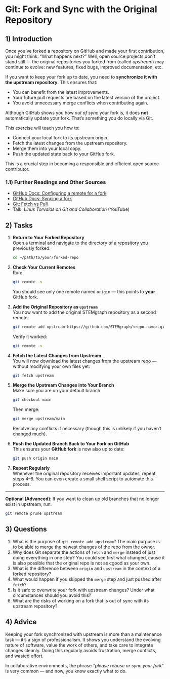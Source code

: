 <!---
{
  "depends_on": ["https://github.com/STEMgraph/60b25ba1-4dd1-4ab9-a0b4-95408b08f6dc"],
  "author": ["Tabea Röthemeyer","Stephan Bökelmann"],
  "first_used": "2025-04-03",
  "keywords": ["git", "github", "fork", "sync", "upstream"]
}
--->

# Git: Fork and Sync with the Original Repository

## 1) Introduction

Once you’ve forked a repository on GitHub and made your first contribution, you might think: “What happens next?” Well, open source projects don’t stand still — the original repositories you forked from (called *upstream*) may continue to evolve: new features, fixed bugs, improved documentation, etc.

If you want to keep your fork up to date, you need to **synchronize it with the upstream repository**. This ensures that:
- You can benefit from the latest improvements.
- Your future pull requests are based on the latest version of the project.
- You avoid unnecessary merge conflicts when contributing again.

Although GitHub shows you how *out of sync* your fork is, it does **not** automatically update your fork. That’s something you do locally via Git.

This exercise will teach you how to:
- Connect your local fork to its upstream origin.
- Fetch the latest changes from the upstream repository.
- Merge them into your local copy.
- Push the updated state back to your GitHub fork.

This is a crucial step in becoming a responsible and efficient open source contributor.

### 1.1) Further Readings and Other Sources
- [GitHub Docs: Configuring a remote for a fork](https://docs.github.com/en/get-started/quickstart/fork-a-repo#configuring-a-remote-for-a-fork)
- [GitHub Docs: Syncing a fork](https://docs.github.com/en/get-started/quickstart/fork-a-repo#syncing-your-fork)
- [Git: Fetch vs Pull](https://git-scm.com/docs/git-fetch)
- Talk: *Linus Torvalds on Git and Collaboration* (YouTube)

## 2) Tasks

1. **Return to Your Forked Repository**  
   Open a terminal and navigate to the directory of a repository you previously forked:
   ```bash
   cd ~/path/to/your/forked-repo
   ```

2. **Check Your Current Remotes**  
   Run:
   ```bash
   git remote -v
   ```
   You should see only one remote named `origin` — this points to **your** GitHub fork.

3. **Add the Original Repository as `upstream`**  
   You now want to add the original STEMgraph repository as a second remote:
   ```bash
   git remote add upstream https://github.com/STEMgraph/<repo-name>.git
   ```

   Verify it worked:
   ```bash
   git remote -v
   ```

4. **Fetch the Latest Changes from Upstream**  
   You will now download the latest changes from the upstream repo — without modifying your own files yet:
   ```bash
   git fetch upstream
   ```

5. **Merge the Upstream Changes into Your Branch**  
   Make sure you are on your default branch:
   ```bash
   git checkout main
   ```
   Then merge:
   ```bash
   git merge upstream/main
   ```

   Resolve any conflicts if necessary (though this is unlikely if you haven’t changed much).

6. **Push the Updated Branch Back to Your Fork on GitHub**  
   This ensures your **GitHub fork** is now also up to date:
   ```bash
   git push origin main
   ```

7. **Repeat Regularly**  
   Whenever the original repository receives important updates, repeat steps 4–6. You can even create a small shell script to automate this process.

---

**Optional (Advanced)**: If you want to clean up old branches that no longer exist in upstream, run:
```bash
git remote prune upstream
```

## 3) Questions

1. What is the purpose of `git remote add upstream`? The main purpuse is to be able to merge the newest changes of the repo from the owner.
2. Why does Git separate the actions of `fetch` and `merge` instead of just doing everything in one step? You could see first what changed, cause it is also possible that the original repo is not as cgood as your own.
3. What is the difference between `origin` and `upstream` in the context of a forked repository?
4. What would happen if you skipped the `merge` step and just pushed after `fetch`?
5. Is it safe to overwrite your fork with upstream changes? Under what circumstances should you avoid this?
6. What are the risks of working on a fork that is out of sync with its upstream repository?

## 4) Advice

Keeping your fork synchronized with upstream is more than a maintenance task — it’s a sign of professionalism. It shows you understand the evolving nature of software, value the work of others, and take care to integrate changes cleanly. Doing this regularly avoids frustration, merge conflicts, and wasted effort.

In collaborative environments, the phrase *“please rebase or sync your fork”* is very common — and now, you know exactly what to do.
